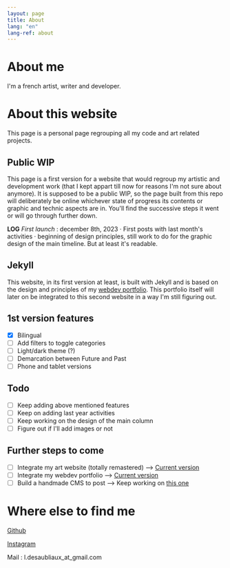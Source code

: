 ```yaml
---
layout: page
title: About
lang: "en"
lang-ref: about
---
```

# About me
I'm a french artist, writer and developer.

# About this website
This page is a personal page regrouping all my code and art related projects.

## Public WIP
This page is a first version for a website that would regroup my artistic and development work (that I kept appart till now for reasons I'm not sure about anymore).
It is supposed to be a public WIP, so the page built from this repo will deliberately be online whichever state of progress its contents or graphic and technic aspects are in. You'll find the successive steps it went or will go through further down.

**LOG**
*First launch* : december 8th, 2023 &middot; First posts with last month's activities &middot; beginning of design principles, still work to do for the graphic design of the main timeline. But at least it's readable.

## Jekyll
This website, in its first version at least, is built with Jekyll and is based on the design and principles of my [webdev portfolio](https://pquod.github.io/dev_portfolio/). This portfolio itself will later on be integrated to this second website in a way I'm still figuring out.

## 1st version features
- [x] Bilingual
- [ ] Add filters to toggle categories
- [ ] Light/dark theme (?)
- [ ] Demarcation between Future and Past
- [ ] Phone and tablet versions

## Todo
- [ ] Keep adding above mentioned features
- [ ] Keep on adding last year activities
- [ ] Keep working on the design of the main column
- [ ] Figure out if I'll add images or not

## Further steps to come
- [ ] Integrate my art website (totally remastered) --> [Current version](www.luciedesaubliaux.fr)
- [ ] Integrate my webdev portfolio --> [Current version](https://pquod.github.io/dev_portfolio/)
- [ ] Build a handmade CMS to post --> Keep working on [this one](https://github.com/PQuod/JStoMDJekyllPortfolio)

# Where else to find me 
[Github](https://github.com/PQuod/)

[Instagram](https://www.instagram.com/lucie_desaubliaux/)

Mail : l.desaubliaux_at_gmail.com